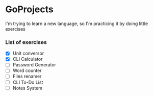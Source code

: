# GoProjects
I'm trying to learn a new language, so I'm practicing it by doing little exercises

### List of exercises

- [x] Unit conversor
- [x] CLI Calculator
- [ ] Password Generator
- [ ] Word counter
- [ ] Files renamer
- [ ] CLI To-Do List
- [ ] Notes System
